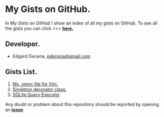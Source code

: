 # My Gists on GitHub.

In *My Gists on GitHub* I show an index of all my gists on GitHub. To see all the gists you can click >>> [**here.**](https://gist.github.com/ejdecena)

## Developer.

* Edgard Decena, edecena@gmail.com

## Gists List.

1. [My .vimrc file for Vim.](https://gist.github.com/ejdecena/9fe76c4e05a1f5c3aef7cb303068b94f)
1. [Singleton decorator class.](https://gist.github.com/ejdecena/c06720e8a617447de4ad3b2b4d2c5fec)
1. [SQLite Query Executor](https://gist.github.com/ejdecena/ad8c6e570e6b0f444acd6ddd39d285db)

Any doubt or problem about this repository should be reported by opening an [**issue**](https://github.com/ejdecena/My-Gists-on-GitHub/issues).